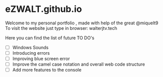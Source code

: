 # eZWALT.github.io
Welcome to my personal portfolio , made with help of the great @miquelt9
To visit the website just type in browser: walterjtv.tech

Here you can find the list of future TO DO's 
- [ ] Windows Sounds
- [ ] Introducing errors
- [ ] Improving blue screen error
- [ ] Improve the camel case notation and overall web code structure
- [ ] Add more features to the console
